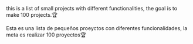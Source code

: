 this is a list of small projects with different functionalities, the goal is to make 100 projects.🏆


Esta es una lista de pequeños proeyctos con diferentes funcionalidades, la meta es realizar 100 proyectos🏆
